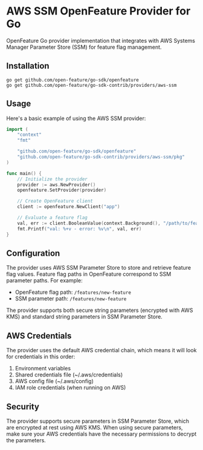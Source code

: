 # AWS SSM OpenFeature Provider for Go

OpenFeature Go provider implementation that integrates with AWS Systems Manager Parameter Store (SSM) for feature flag management.

## Installation

```shell
go get github.com/open-feature/go-sdk/openfeature
go get github.com/open-feature/go-sdk-contrib/providers/aws-ssm
```

## Usage

Here's a basic example of using the AWS SSM provider:

```go
import (
	"context"
	"fmt"

	"github.com/open-feature/go-sdk/openfeature"
	"github.com/open-feature/go-sdk-contrib/providers/aws-ssm/pkg"
)

func main() {
	// Initialize the provider
	provider := aws.NewProvider()
	openfeature.SetProvider(provider)

	// Create OpenFeature client
	client := openfeature.NewClient("app")

	// Evaluate a feature flag
	val, err := client.BooleanValue(context.Background(), "/path/to/feature/flag", false, nil)
	fmt.Printf("val: %+v - error: %v\n", val, err)
}
```

## Configuration

The provider uses AWS SSM Parameter Store to store and retrieve feature flag values. Feature flag paths in OpenFeature correspond to SSM parameter paths. For example:

- OpenFeature flag path: `/features/new-feature`
- SSM parameter path: `/features/new-feature`

The provider supports both secure string parameters (encrypted with AWS KMS) and standard string parameters in SSM Parameter Store.

## AWS Credentials

The provider uses the default AWS credential chain, which means it will look for credentials in this order:
1. Environment variables
2. Shared credentials file (~/.aws/credentials)
3. AWS config file (~/.aws/config)
4. IAM role credentials (when running on AWS)

## Security

The provider supports secure parameters in SSM Parameter Store, which are encrypted at rest using AWS KMS. When using secure parameters, make sure your AWS credentials have the necessary permissions to decrypt the parameters.
